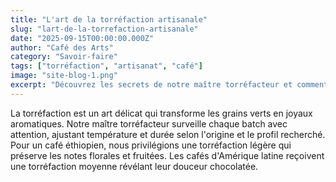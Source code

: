 ```yaml
---
title: "L'art de la torréfaction artisanale"
slug: "lart-de-la-torrefaction-artisanale"
date: "2025-09-15T00:00:00.000Z"
author: "Café des Arts"
category: "Savoir-faire"
tags: ["torréfaction", "artisanat", "café"]
image: "site-blog-1.png"
excerpt: "Découvrez les secrets de notre maître torréfacteur et comment nous révélons les arômes de chaque origine."
---
```

La torréfaction est un art délicat qui transforme les grains verts en joyaux aromatiques. Notre maître torréfacteur surveille chaque batch avec attention, ajustant température et durée selon l'origine et le profil recherché. Pour un café éthiopien, nous privilégions une torréfaction légère qui préserve les notes florales et fruitées. Les cafés d'Amérique latine reçoivent une torréfaction moyenne révélant leur douceur chocolatée.
